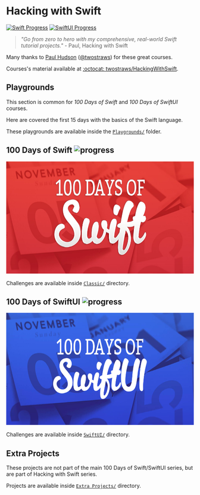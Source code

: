 # Hacking with Swift

[![Swift Progress][swift_progress]][swift_current_day]
[![SwiftUI Progress][swiftui_progress]][swiftui_current_day]

> _"Go from zero to hero with my comprehensive, real-world Swift tutorial projects."_ - Paul, Hacking with Swift

Many thanks to [Paul Hudson](https://twitter.com/twostraws) ([@twostraws](https://github.com/twostraws)) for these great courses.

Courses's material available at [:octocat: twostraws/HackingWithSwift](https://github.com/twostraws/HackingWithSwift).

## Playgrounds

This section is common for _100 Days of Swift_ and _100 Days of SwiftUI_ courses.

Here are covered the first 15 days with the basics of the Swift language.

These playgrounds are available inside the [`Playgrounds/`](Playgrounds) folder.

## 100 Days of Swift <picture><img alt="progress" src="https://progress-bar.xyz/68"></picture>

<p align="center">
 <a href="https://www.hackingwithswift.com/100"><img alt="100 Days of Swift" src="Assets/SwiftBanner@2x.png" height="300"></a>
</p>

Challenges are available inside [`Classic/`](Classic) directory.

## 100 Days of SwiftUI <picture><img alt="progress" src="https://progress-bar.xyz/86"></picture>

<p align="center">
 <a href="https://www.hackingwithswift.com/100/swiftui"><img alt="100 Days of SwiftUI" src="Assets/SwiftUIBanner@2x.png" height="300"></a>
</p>

Challenges are available inside [`SwiftUI/`](SwiftUI) directory.

## Extra Projects

These projects are not part of the main 100 Days of Swift/SwiftUI series, but are part of Hacking with Swift series.

Projects are available inside [`Extra Projects/`](Extra%20Projects) directory.

[swift_current_day]: https://www.hackingwithswift.com/100/68
[swift_progress]: https://img.shields.io/badge/100%20Days%20of%20Swift-68-D64D42
[swiftui_current_day]: https://www.hackingwithswift.com/100/swiftui/86
[swiftui_progress]: https://img.shields.io/badge/100%20Days%20of%20SwiftUI-86-3463DA
